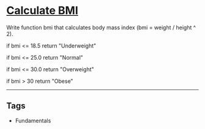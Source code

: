 # [Calculate BMI](https://www.codewars.com/kata/57a429e253ba3381850000fb)

Write function bmi that calculates body mass index (bmi = weight / height ^ 2).

if bmi <= 18.5 return "Underweight"

if bmi <= 25.0 return "Normal"

if bmi <= 30.0 return "Overweight"

if bmi > 30 return "Obese"

---

## Tags

- Fundamentals
